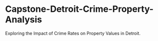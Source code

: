 # Capstone-Detroit-Crime-Property-Analysis
Exploring the Impact of Crime Rates on Property Values in Detroit.
